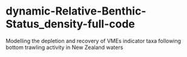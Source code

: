 # dynamic-Relative-Benthic-Status_density-full-code
Modelling the depletion and recovery of VMEs indicator taxa following bottom trawling activity in New Zealand waters
